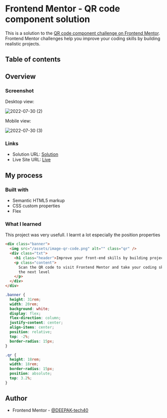 # Frontend Mentor - QR code component solution

This is a solution to the [QR code component challenge on Frontend Mentor](https://www.frontendmentor.io/challenges/qr-code-component-iux_sIO_H). Frontend Mentor challenges help you improve your coding skills by building realistic projects.

## Table of contents

## Overview

### Screenshot

Desktop view:

![2022-07-30 (2)](https://user-images.githubusercontent.com/94350356/181936609-f6825780-caff-4287-b1c7-372e704e8dad.png)


Mobile view:

![2022-07-30 (3)](https://user-images.githubusercontent.com/94350356/181936617-629f957b-07c2-462d-be4c-ad1cfb3774a6.png)


### Links

- Solution URL: [Solution](https://your-solution-url.com)
- Live Site URL: [Live](https://your-live-site-url.com)

## My process

### Built with

- Semantic HTML5 markup
- CSS custom properties
- Flex

### What I learned

This project was very usefull. I learnt a lot especially the position properties

```html
<div class="banner">
  <img src="/assets/image-qr-code.png" alt="" class="qr" />
  <div class="txt">
    <h1 class="header">Improve your front-end skills by building projects</h1>
    <p class="content">
      Scan the QR code to visit Frontend Mentor and take your coding skills to
      the next level
    </p>
  </div>
</div>
```

```css
.banner {
  height: 31rem;
  width: 20rem;
  background: white;
  display: flex;
  flex-direction: column;
  justify-content: center;
  align-items: center;
  position: relative;
  top: -2%;
  border-radius: 15px;
}

.qr {
  height: 18rem;
  width: 18rem;
  border-radius: 15px;
  position: absolute;
  top: 3.2%;
}
```

## Author

- Frontend Mentor - [@DEEPAK-tech40](https://www.frontendmentor.io/profile/DEEPAK-tech40)
